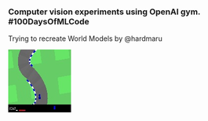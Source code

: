 
### Computer vision experiments using OpenAI gym. #100DaysOfMLCode



Trying to recreate World Models by @hardmaru 

![Sample image](https://github.com/jsn5/computer_vision_experiments/blob/master/input.jpg)
